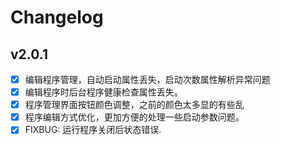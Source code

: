 # Changelog

## v2.0.1

- [X] 编辑程序管理，自动启动属性丢失，启动次数属性解析异常问题
- [X] 编辑程序时后台程序健康检查属性丢失。
- [X] 程序管理界面按钮颜色调整，之前的颜色太多显的有些乱
- [X] 程序编辑方式优化，更加方便的处理一些启动参数问题。
- [X] FIXBUG: 运行程序关闭后状态错误.
